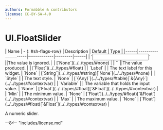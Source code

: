 ```yaml
---
authors: Formabble & contributors
license: CC-BY-SA-4.0
---
```



# UI.FloatSlider

<div class="sh-parameters" markdown="1">
| Name | - {: #sh-flags-row} | Description | Default | Type |
|------|---------------------|-------------|---------|------|
| `<input>` ||The value is ignored. | | [`None`](../../types/#none) |
| `<output>` ||The value produced. | | [`Float`](../../types/#float) |
| `Label` |  | The text label for this widget. | `None` | [`String`](../../types/#string)[`None`](../../types/#none) |
| `Style` |  | The text style. | `None` | [`{Any}`](../../types/#table)[`&{Any}`](../../types/#contextvar) |
| `Variable` |  | The variable that holds the input value. | `None` | [`Float`](../../types/#float)[`&Float`](../../types/#contextvar) |
| `Min` |  | The minimum value. | `None` | [`Float`](../../types/#float)[`&Float`](../../types/#contextvar) |
| `Max` |  | The maximum value. | `None` | [`Float`](../../types/#float)[`&Float`](../../types/#contextvar) |

</div>

A numeric slider.

--8<-- "includes/license.md"

